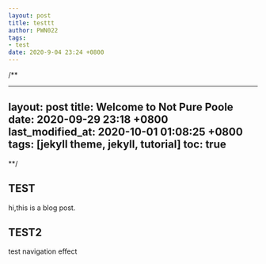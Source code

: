 ```yaml
---
layout: post
title: testtt
author: PWN022
tags:
- test
date: 2020-9-04 23:24 +0800
---
```


/**

---
layout: post
title: Welcome to Not Pure Poole
date: 2020-09-29 23:18 +0800
last_modified_at: 2020-10-01 01:08:25 +0800
tags: [jekyll theme, jekyll, tutorial]
toc:  true
---

**/
## TEST
hi,this is a blog post.

## TEST2
test navigation effect
